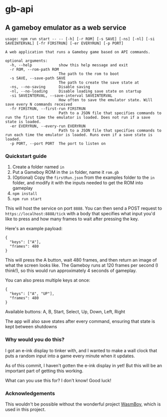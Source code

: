 # gb-api
## A gameboy emulator as a web service

```
usage: npm run start -- -- [-h] [-r ROM] [-s SAVE] [-ns] [-nl] [-si SAVEINTERVAL] [-fr FIRSTRUN] [-er EVERYRUN] [-p PORT]

A web application that runs a Gameboy game based on API commands.

optional arguments:
  -h, --help            show this help message and exit
  -r ROM, --rom-path ROM
                        The path to the rom to boot
  -s SAVE, --save-path SAVE
                        The path to create the save state at
  -ns, --no-saving      Disable saving
  -nl, --no-loading     Disable loading save state on startup
  -si SAVEINTERVAL, --save-interval SAVEINTERVAL
                        How often to save the emulator state. Will save every N commands received
  -fr FIRSTRUN, --first-run FIRSTRUN
                        Path to a JSON file that specifies commands to run the first time the emulator is loaded. Does not run if a save state is loaded.
  -er EVERYRUN, --every-run EVERYRUN
                        Path to a JSON file that specifies commands to run each time the emulator is loaded. Runs even if a save state is loaded.
  -p PORT, --port PORT  The port to listen on
```

### Quickstart guide

1. Create a folder named `in`
2. Put a Gameboy ROM in the `in` folder, name it `rom.gb`
3. (Optional) Copy the `firstRun.json` from the examples folder to the `in` folder, and modify it with the inputs needed to get the ROM into gameplay
4. `npm install`
5. `npm run start`

This will host the service on port `8888`. You can then send a POST request to `https://localhost:8888/tick` with a body that specifies what input you'd like to press and how many frames to wait after pressing the key.

Here's an example payload:

```
{
  "keys": ["A"],
  "frames": 480
}
```

This will press the A button, wait 480 frames, and then return an image of what the screen looks like. The Gameboy runs at 120 frames per second (I think!), so this would run approximately 4 seconds of gameplay.

You can also press multiple keys at once:

```
{
  "keys": ["A", "UP"],
  "frames": 480
}
```

Available buttons: A, B, Start, Select, Up, Down, Left, Right

The app will also save states after every command, ensuring that state is kept between shutdowns

### Why would you do this?

I got an e-ink display to tinker with, and I wanted to make a wall clock that puts a random input into a game every minute when it updates.

As of this commit, I haven't gotten the e-ink display in yet! But this will be an important part of getting this working.

What can you use this for? I don't know! Good luck!

### Acknowledgements

This wouldn't be possible without the wonderful project [WasmBoy](https://github.com/torch2424/wasmboy), which is used in this project.